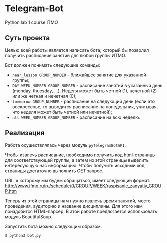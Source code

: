 # Telegram-Bot
Python lab 1 course ITMO

## Суть проекта 
Целью всей работы является написать бота, который бы позволил получить расписание занятий для любой группы ИТМО. 

Бот должен понимать следующие команды:
* ` near_lesson GROUP_NUMBER ` - ближайшее занятие для указанной группы;
* ` DAY WEEK_NUMBER GROUP_NUMBER ` - расписание занятий в указанный день (monday, thuesday, ...). Неделя может быть четной (1), нечетной (2) или же четная и нечетная (0);
* ` tommorow GROUP_NUMBER ` - расписание на следующий день (если это воскресенье, то выводится расписание на понедельник, учитывая, что неделя может быть четной или нечетной);
* ` all WEEK_NUMBER GROUP_NUMBER ` - расписание на всю неделю.

## Реализация 
Работа осуществлялась через модуль ` pyTelegramBotAPI `.

Чтобы извлечь расписание, необходимо получить код html-страницы для соответствующей группы, а затем из этой страницы выделить интересующую нас информацию.
Чтобы получить исходный код страницы достаточно выполнить GET запрос. 

URL, к которому мы будем обращаться, имеет следующий формат:
http://www.ifmo.ru/ru/schedule/0/GROUP/WEEK/raspisanie_zanyatiy_GROUP.htm 

Теперь из этой страницы нам нужно извлечь время занятий, место проведения, аудиторию и название дисциплины. Для этого нам понадобится HTML-парсер. В этой работе предлогается использовать модуль BeautifulSoup.

Запустить бота можно следующим образом:
```bash
$ python3 bot.py
```
